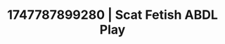 ---
categories:
- Erotic archetypes
- Gangbang fantasy
- Sultry voice
- Hand over mouth play
- Authentic sex
image: /assets/images/1747787899280.jpg
layout: post
seo:
  description: Featured content with premium ABDL Play, Scat Fetish. HD images available.
  keywords: ABDL Play, Scat Fetish
  og_image: /assets/images/1747787899280.jpg
  schema_type: VisualArtwork
tags:
- ABDL Play
- Scat Fetish
- '#1747787899280'
title: 1747787899280 | Scat Fetish ABDL Play
---